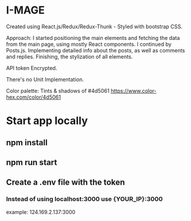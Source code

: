# I-MAGE

Created using React.js/Redux/Redux-Thunk -
Styled with bootstrap CSS.

Approach:
I started positioning the main elements and fetching the data from the main page, using mostly React components.
I continued by Posts.js. Implementing detailed info about the posts, as well as comments and replies.
Finishing, the stylization of all elements. 

API token Encrypted.

There's no Unit Implementation.
 

Color palette:
Tints & shadows of #4d5061
https://www.color-hex.com/color/4d5061

# Start app locally

## npm install

## npm run start

## Create a .env file with the token

### Instead of using localhost:3000 use {YOUR_IP}:3000
example: 124.169.2.137:3000
